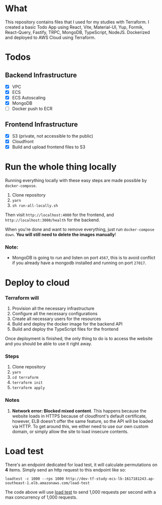 # What

This repository contains files that I used for my studies with Terraform. I created a basic Todo App using React, Vite, Material-UI, Yup, Formik, React-Query, Fastify, TRPC, MongoDB, TypeScript, NodeJS. Dockerized and deployed to AWS Cloud using Terraform.

# Todos

## Backend Infrastructure

- [x] VPC
- [x] ECS
- [x] ECS Autoscaling
- [x] MongoDB
- [ ] Docker push to ECR

## Frontend Infrastructure

- [x] S3 (private, not accessible to the public)
- [x] Cloudfront
- [x] Build and upload frontend files to S3

# Run the whole thing locally

Running everything locally with these easy steps are made possible by `docker-compose`.

1. Clone repository
2. `yarn`
3. `sh run-all-locally.sh`

Then visit `http://localhost:4000` for the frontend, and `http://localhost:3000/health` for the backend.

When you're done and want to remove everything, just run `docker-compose down`. **You will still need to delete the images manually**!

### Note:

- MongoDB is going to run and listen on port `4567`, this is to avoid conflict if you already have a mongodb installed and running on port `27017`.

# Deploy to cloud

### Terraform will

1. Provision all the necessary infrastructure
2. Configure all the necessary configurations
3. Create all necessary users for the resources
4. Build and deploy the docker image for the backend API
5. Build and deploy the TypeScript files for the frontend

Once deployment is finished, the only thing to do is to access the website and you should be able to use it right away.

### Steps

1. Clone repository
2. `yarn`
3. `cd terraform`
4. `terraform init`
5. `terraform apply`

### Notes

1. **Network error: Blocked mixed content**. This happens because the website loads in HTTPS because of cloudfront's default certificate, however, ELB doesn't offer the same feature, so the API will be loaded via HTTP. To get around this, we either need to use our own custom domain, or simply allow the site to load insecure contents.

# Load test

There's an endpoint dedicated for load test, it will calculate permutations on **4** items. Simply send an http request to this endpoint like so:

```
loadtest -c 1000 --rps 1000 http://dev-tf-study-ecs-lb-1617181243.ap-southeast-1.elb.amazonaws.com/load-test
```

The code above will use [load test](https://www.npmjs.com/package/loadtest) to send 1,000 requests per second with a max concurrency of 1,000 requests.
